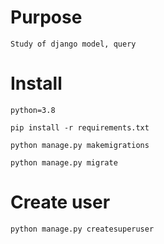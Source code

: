 # Purpose
`Study of django model, query`

# Install
`python=3.8`

`pip install -r requirements.txt`

`python manage.py makemigrations`

`python manage.py migrate`

# Create user
`python manage.py createsuperuser`